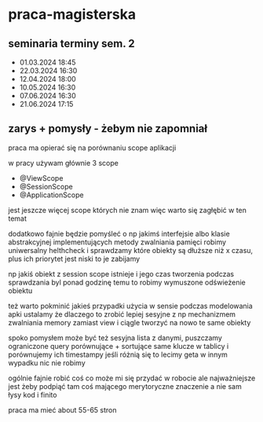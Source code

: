# praca-magisterska

## seminaria terminy sem. 2

- 01.03.2024 18:45
- 22.03.2024 16:30
- 12.04.2024 18:00
- 10.05.2024 16:30
- 07.06.2024 16:30
- 21.06.2024 17:15

## zarys + pomysły - żebym nie zapomniał

praca ma opierać się na porównaniu scope aplikacji

w pracy używam głównie 3 scope
- @ViewScope
- @SessionScope
- @ApplicationScope

jest jeszcze więcej scope których nie znam więc warto się zagłębić w ten temat

dodatkowo fajnie będzie pomyśleć o np jakimś interfejsie albo klasie abstrakcyjnej implementujących metody zwalniania pamięci
robimy uniwersalny helthcheck i sprawdzamy które obiekty są dłuższe niż x czasu, plus ich priorytet jest niski to je zabijamy

np jakiś obiekt z session scope istnieje i jego czas tworzenia podczas sprawdzania byl ponad godzinę temu to
robimy wymuszone odświeżenie obiektu

też warto pokminić jakieś przypadki użycia w sensie podczas modelowania apki ustalamy że dlaczego to zrobić lepiej sesyjne z np
mechanizmem zwalniania memory zamiast view i ciągle tworzyć na nowo te same obiekty

spoko pomysłem może być też sesyjna lista z danymi, puszczamy ograniczone query porównujące + sortujące same klucze w tablicy i porównujemy ich timestampy
jeśli różnią się to lecimy geta w innym wypadku nic nie robimy

ogólnie fajnie robić coś co może mi się przydać w robocie ale najważniejsze jest żeby podpiąć tam coś mającego merytoryczne znaczenie a nie sam łysy kod i finito

praca ma mieć about 55-65 stron
